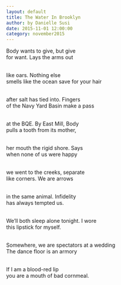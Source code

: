 ```yaml
---
layout: default
title: The Water In Brooklyn
author: by Danielle Susi
date: 2015-11-01 12:00:00
category: november2015
---
```

Body wants to give, but give </br>
for want. Lays the arms out </br></br>

like oars. Nothing else </br>
smells like the ocean save for your hair </br></br>

after salt has tied into. Fingers </br>
of the Navy Yard Basin make a pass </br></br>

at the BQE. By East Mill, Body </br>
pulls a tooth from its mother, </br></br>

her mouth the rigid shore. Says </br>
when none of us were happy </br></br>

we went to the creeks, separate </br>
like corners. We are arrows </br></br>

in the same animal. Infidelity</br>
has always tempted us.</br></br>

We’ll both sleep alone tonight. I wore </br>
this lipstick for myself.</br></br>

Somewhere, we are spectators at a wedding </br>
The dance floor is an armory</br></br>

If I am a blood-red lip</br>
you are a mouth of bad cornmeal.